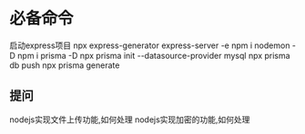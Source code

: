 # 必备命令
启动express项目
npx express-generator express-server -e 
npm i nodemon -D 
 npm i prisma -D
npx prisma init --datasource-provider mysql
npx prisma db push
npx prisma generate

## 提问
nodejs实现文件上传功能,如何处理
nodejs实现加密的功能,如何处理